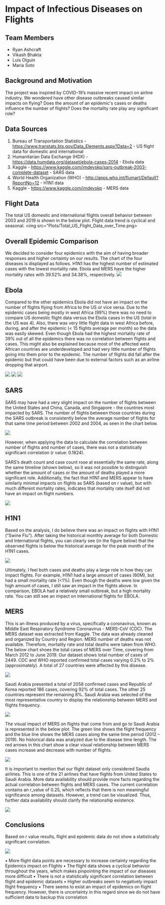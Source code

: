 # Impact of Infectious Diseases on Flights

## Team Members
- Ryan Ashcraft
- Vikash Bhakta
- Luis Olguin
- Maria Soto


## Background and Motivation
The project was inspired by COVID-19’s massive recent impact on airline industry. We wondered have other disease outbreaks caused similar impacts on flying? Does the amount of an epidemic's cases or deaths influence the number of flights? Does the mortality rate play any significant role?


## Data Sources
1) Bureau of Transportation Statistics - https://www.transtats.bts.gov/Data_Elements.aspx?Data=2 - US flight data for domestic and international
2) Humanitarian Data Exchange (HDX) - https://data.humdata.org/dataset/ebola-cases-2014 - Ebola data
3) Kaggle - https://www.kaggle.com/imdevskp/sars-outbreak-2003-complete-dataset - SARS data
4) World Health Organization (WHO) - http://apps.who.int/flumart/Default?ReportNo=12 - H1N1 data
5) Kaggle -  https://www.kaggle.com/imdevskp - MERS data


## Flight Data
The total US domestic and international flights overall behavior between 2003 and 2019 is shown in the below plot. Flight data trend is cyclical and seasonal.
<img src="Plots/Total_US_Flight_Data_over_Time.png>


## Overall Epidemic Comparison
We decided to consider four epidemics with the aim of having broader responses and higher certainty on our results. The chart of the four diseases is displayed as follows. H1N1 has the highest number of estimated cases with the lowest mortality rate. Ebola and MERS have the higher mortality rates with 39.52% and 34.38%, respectively. 
<img src="Plots/comparison_table.png">


## Ebola
Compared to the other epidemics Ebola did not have an impact on the number of flights flying from Africa to the US or vice versa. Due to the epidemic cases being mostly in west Africa (99%) there was no need to compare US domestic flight data versus the Ebola cases in the US (total in the US was 4). Also, there was very little flight data in west Africa before, during, and after the epidemic (< 15 flights average per month) so the data was easily skewed. Even though Ebola had the highest mortality rate of 39% out of all the epidemics there was no correlation between flights and cases. This might also be explained because most of the affected west African countries are underdeveloped and had very little number of flights going into them prior to the epidemic. The number of flights did fall after the epidemic but that could have been due to external factors such as an airline dropping that airport.

<img src="Plots/Ebola_vs_Time.png">  <img src="Plots/Ebola_and_Flights_over_TIme.png">
<img src="Plots/Ebola_vs_Flights.png">


## SARS
SARS may have had a very slight impact on the number of flights between the United States and China, Canada, and Singapore - the countries most impacted by SARS. The number of flights between those countries during the SARS outbreak is consistently below the average number of flights for that same time period between 2002 and 2004, as seen in the chart below. 

<img src="Plots/Historical_SARS.png">

However, when applying the data to calculate the correlation between number of flights and number of cases, there was not a statistically significant correlation (r value: 0.1824). 

SARS’s death count and case count rose at essentially the same rate, along the same timeline (shown below), so it was not possible to distinguish whether the amount of cases or the amount of deaths played a more significant role. Additionally, the fact that H1N1 and MERS appear to have similarly minimal impacts on flights as SARS (based on r value), but with much different mortality rates, indicates that mortality rate itself did not have an impact on flight numbers.

<img src="Plots/SARS_Over_Time.png">


## H1N1
Based on the analysis, I do believe there was an impact on flights with H1N1 (“Swine Flu”). After taking the historical monthly average for both Domestic and International flights, you can clearly see (in the figure below) that the observed flights is below the historical average for the peak month of the H1N1 cases.

<img src="Plots/line_intl_flights_vs_h1n1.png">

Ultimately, I feel both cases and deaths play a large role in how they can impact flights. For example, H1N1 had a large amount of cases (60M), but had a small mortality rate (<1%). Even though the deaths were low given the high amount of cases, I still saw an impact in the flights above. In comparison, EBOLA had a relatively small outbreak, but a high mortality rate. You can still see an impact on international flights for EBOLA. 


## MERS
This is an illness produced by a virus, specifically a coronavirus, known as Middle East Respiratory Syndrome Coronavirus - MERS-CoV (CDC). The MERS dataset was extracted from Kaggle. The data was already cleaned and organized by Country and Region. MERS number of deaths was not available. Therefore, mortality rate and total deaths were taken from WHO. 
The below chart shoes the total cases of MERS over Time, covering from March 2012 to June 2019. Our dataset shows total number of cases of 2449. CDC and WHO reported confirmed total cases varying 0.2% to 2% (approximately). A total of 27 countries were affected by this disease.

<img src="Plots/MERS_Total_cases.png">

Saudi Arabia presented a total of 2058 confirmed cases and Republic of Korea reported 186 cases, covering 92% of total cases. The other 25 countries represent the remaining 8%. Saudi Arabia was selected of the most representative country to display the relationship between MERS and flights frequency.

<img src="Plots/MERS_Total_cases_saudi.png">

The visual impact of MERS on flights that come from and go to Saudi Arabia is represented in the below plot. The green line shows the flight frequency and the blue line shows the MERS cases along the same time period (2012 – 2019). No historical data was analyzed due to the disease time length. The red arrows in this chart show a clear visual relationship between MERS cases increase and decrease with number of flights. 

<img src="Plots/Saudi_MERS_Flights.png">

It is important to mention that our flight dataset only considered Saudia airlines. This is one of the 21 airlines that have flights from United States to Saudi Arabia. More data availability should provide more facts regarding the actual correlation between flights and MERS cases. The current correlation contains an r_value of 0.25, which reflects that there is non meaningful significance among datasets. However, a trend can be visualized. Thus, further data availability should clarify the relationship existence.

<img src="Plots/MERS_Flights_scatter.png">


## Conclusions 
Based on r value results, flight and epidemic data do not show a statistically significant correlation.

<img src="Plots/r_values.png">

•	More flight data points are necessary to increase certainty regarding the Epidemics impact on Flights
•	The flight data shows a cyclical behavior throughout the years, which makes pinpointing the impact of our diseases more difficult
•	There is not a statistically significant correlation between flight and epidemic datasets
•	Higher outbreaks seem to negatively impact flight frequency
•	There seems to exist an impact of epidemics on flight frequency. However, there is uncertainty in this regard since we do not have sufficient data to backup this correlation
